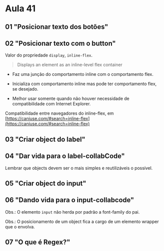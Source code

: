 # Aula 41

## 01 "Posicionar texto dos botões"

## 02 "Posicionar texto com o button"

Valor do propriedade `display`, `inline-flex`.

> Displays an element as an inline-level flex container

- Faz uma junção do comportamento inline com o comportamento flex.

- Inicializa com comportamento inline mas pode ter comportamento flex, se desejado.

- Melhor usar somente quando não houver necessidade de compatibilidade com Internet Explorer.

Compatibilidade entre navegadores do inline-flex, em [https://caniuse.com/#search=inline-flex](https://caniuse.com/#search=inline-flex)

## 03 "Criar object do label"

## 04 "Dar vida para o label-collabCode"

Lembrar que objects devem ser o mais simples e reutilizáveis o possível.

## 05 "Criar object do input"

## 06 "Dando vida para o input-collabcode"

Obs.: O elemento `input` não herda por padrão a font-family do pai.

Obs.: O posicionamento de um object fica a cargo de um elemento wrapper que o envolva.

## 07 "O que é Regex?"

